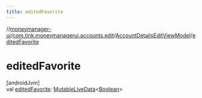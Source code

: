 ```yaml
---
title: editedFavorite
---
```

//[moneymanager-ui](../../../index.html)/[com.tink.moneymanagerui.accounts.edit](../index.html)/[AccountDetailsEditViewModel](index.html)/[editedFavorite](edited-favorite.html)



# editedFavorite



[androidJvm]\
val [editedFavorite](edited-favorite.html): [MutableLiveData](https://developer.android.com/reference/kotlin/androidx/lifecycle/MutableLiveData.html)&lt;[Boolean](https://kotlinlang.org/api/latest/jvm/stdlib/kotlin/-boolean/index.html)&gt;




